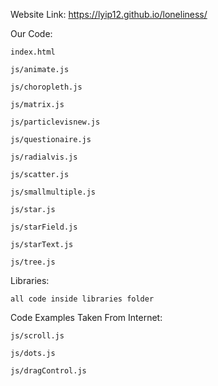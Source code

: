 Website Link: https://lyip12.github.io/loneliness/

Our Code:

    index.html

    js/animate.js

    js/choropleth.js

    js/matrix.js

    js/particlevisnew.js

    js/questionaire.js
    
    js/radialvis.js
    
    js/scatter.js
    
    js/smallmultiple.js
    
    js/star.js
    
    js/starField.js
    
    js/starText.js
    
    js/tree.js

Libraries:
    
    all code inside libraries folder

Code Examples Taken From Internet:

    js/scroll.js

    js/dots.js

    js/dragControl.js
